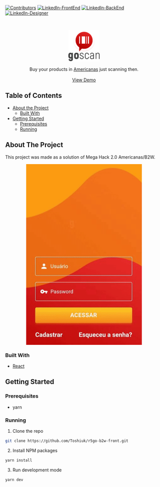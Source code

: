 [![Contributors][contributors-shield]][contributors-url]
[![LinkedIn-FrontEnd][linkedin-shield]][linkedin-url-1]
[![LinkedIn-BackEnd][linkedin-shield]][linkedin-url-2]
[![LinkedIn-Designer][linkedin-shield]][linkedin-url-3]

<!-- PROJECT LOGO -->
<br />
<p align="center">
  <a href="https://github.com/Toshiuk/r5go-b2w-front">
  <img height="100" width="100' align="center" src="public/icons/logo.png" />
</a>
  <p align="center">
    Buy your products in <a href="https://www.americanas.com.br/">Americanas</a> just scanning then.
    <br />
    <br />
    <a href="https://github.com/Toshiuk/r5go-b2w-front">View Demo</a>
  </p>
</p>

<!-- TABLE OF CONTENTS -->

## Table of Contents

- [About the Project](#about-the-project)
  - [Built With](#built-with)
- [Getting Started](#getting-started)
  - [Prerequisites](#prerequisites)
  - [Running](#running)

<!-- ABOUT THE PROJECT -->

## About The Project

This project was made as a solution of Mega Hack 2.0 Americanas/B2W.

 <p align="center">
<img align="center" src="public/images/example.gif" />
</p>

### Built With

- [React](https://reactjs.org/)

<!-- GETTING STARTED -->

## Getting Started

### Prerequisites

- yarn

### Running

1. Clone the repo

```sh
git clone https://github.com/Toshiuk/r5go-b2w-front.git
```

2. Install NPM packages

```sh
yarn install
```

3. Run development mode

```sh
yarn dev
```

<!-- MARKDOWN LINKS & IMAGES -->

[contributors-shield]: https://img.shields.io/github/contributors/Toshiuk/r5go-b2w-front.svg?style=flat-square
[contributors-url]: https://github.com/Toshiuk/r5go-b2w-front/graphs/contributors
[linkedin-shield]: https://img.shields.io/badge/-LinkedIn-black.svg?style=flat-square&logo=linkedin&colorB=555
[linkedin-url-1]: https://linkedin.com/in/flaviotoshiukhjr
[linkedin-url-2]: https://linkedin.com/in/pablocampina
[linkedin-url-3]: https://linkedin.com/in/1mauriliosouza
